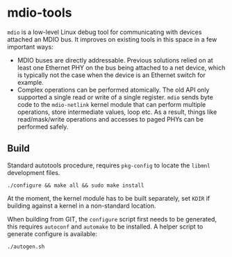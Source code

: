 mdio-tools
==========

`mdio` is a low-level Linux debug tool for communicating with devices
attached an MDIO bus. It improves on existing tools in this space in a
few important ways:

- MDIO buses are directly addressable. Previous solutions relied on at
  least one Ethernet PHY on the bus being attached to a net device,
  which is typically not the case when the device is an Ethernet
  switch for example.
- Complex operations can be performed atomically. The old API only
  supported a single read or write of a single register. `mdio` sends
  byte code to the `mdio-netlink` kernel module that can perform
  multiple operations, store intermediate values, loop etc. As a
  result, things like read/mask/write operations and accesses to paged
  PHYs can be performed safely.

Build
-----

Standard autotools procedure, requires `pkg-config` to locate the `libmnl`
development files.

    ./configure && make all && sudo make install

At the moment, the kernel module has to be built separately, set
`KDIR` if building against a kernel in a non-standard location.

When building from GIT, the `configure` script first needs to be generated, this
requires `autoconf` and `automake` to be installed.  A helper script to generate
configure is available:

    ./autogen.sh

